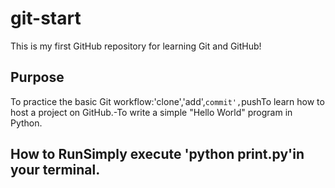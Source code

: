 # git-start
This is my first GitHub repository for learning Git and GitHub!
## Purpose
To practice the basic Git workflow:'clone','add',`commit',`pushTo learn how to host a project on GitHub.-To write a simple "Hello World" program in Python.
## How to RunSimply execute 'python print.py'in your terminal.
